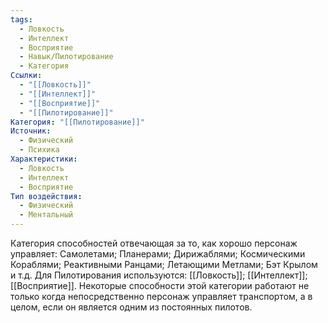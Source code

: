 ```yaml
---
tags:
  - Ловкость
  - Интеллект
  - Восприятие
  - Навык/Пилотирование
  - Категория
Ссылки:
  - "[[Ловкость]]"
  - "[[Интеллект]]"
  - "[[Восприятие]]"
  - "[[Пилотирование]]"
Категория: "[[Пилотирование]]"
Источник:
  - Физический
  - Психика
Характеристики:
  - Ловкость
  - Интеллект
  - Восприятие
Тип воздействия:
  - Физический
  - Ментальный
---
```

Категория способностей отвечающая за то, как хорошо персонаж управляет: Самолетами; Планерами; Дирижаблями; Космическими Кораблями; Реактивными Ранцами; Летающими Метлами; Бэт Крылом и т.д. Для Пилотирования используются: [[Ловкость]]; [[Интеллект]]; [[Восприятие]]. Некоторые способности этой категории работают не только когда непосредственно персонаж управляет транспортом, а в целом, если он является одним из постоянных пилотов. 